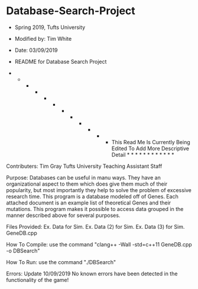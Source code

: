 # Database-Search-Project
 * Spring 2019, Tufts University
 * Modified by: Tim White
 * Date: 03/09/2019
 * README for Database Search Project
 
 
 * * * * * * * * * * * * This Read Me Is Currently Being Edited To Add More Descriptive Detail * * * * * * * * * * * *
 
 
 
 
 
 
Contributers: 
             Tim Gray
             Tufts University Teaching Assistant Staff

Purpose: 
        Databases can be useful in manu ways. They have an organizational aspect to them which does give them much of their popularity, but most importantly they help to solve the problem of excessive research time. This program is a database modeled off of Genes. Each attached document is an example list of theoretical Genes and their mutations. This program makes it possible to access data grouped in the manner described above for several purposes.
        

Files Provided:
               Ex. Data for Sim.
               Ex. Data (2) for Sim.
               Ex. Data (3) for Sim.
               GeneDB.cpp
               
               
  

How To Compile: use the command "clang++ -Wall -std=c++11 GeneDB.cpp -o DBSearch"

How To Run: use the command "./DBSearch" 


Errors: Update 10/09/2019 No known errors have been detected in the functionality of the game!
 

